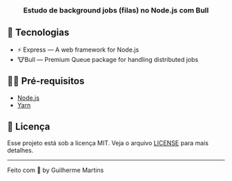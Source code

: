 <h3 align="center">
  Estudo de background jobs (filas) no Node.js com Bull
</h3>


## 🚀 Tecnologias

- ⚡ Express — A web framework for Node.js
- 🐮Bull — Premium Queue package for handling distributed jobs

## ✋🏻 Pré-requisitos

- [Node.js](https://nodejs.org/en/)
- [Yarn](https://yarnpkg.com/pt-BR/docs/install)



## 📝 Licença

Esse projeto está sob a licença MIT. Veja o arquivo [LICENSE](LICENSE.md) para mais detalhes.

---

Feito com 💖 by Guilherme Martins 
